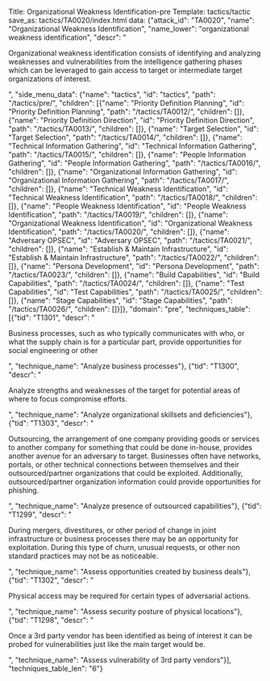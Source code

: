 Title: Organizational Weakness Identification-pre
Template: tactics/tactic
save_as: tactics/TA0020/index.html
data: {"attack_id": "TA0020", "name": "Organizational Weakness Identification", "name_lower": "organizational weakness identification", "descr": "<p>Organizational weakness identification consists of identifying and analyzing weaknesses and vulnerabilities from the intelligence gathering phases which can be leveraged to gain access to target or intermediate target organizations of interest.</p>", "side_menu_data": {"name": "tactics", "id": "tactics", "path": "/tactics/pre/", "children": [{"name": "Priority Definition Planning", "id": "Priority Definition Planning", "path": "/tactics/TA0012/", "children": []}, {"name": "Priority Definition Direction", "id": "Priority Definition Direction", "path": "/tactics/TA0013/", "children": []}, {"name": "Target Selection", "id": "Target Selection", "path": "/tactics/TA0014/", "children": []}, {"name": "Technical Information Gathering", "id": "Technical Information Gathering", "path": "/tactics/TA0015/", "children": []}, {"name": "People Information Gathering", "id": "People Information Gathering", "path": "/tactics/TA0016/", "children": []}, {"name": "Organizational Information Gathering", "id": "Organizational Information Gathering", "path": "/tactics/TA0017/", "children": []}, {"name": "Technical Weakness Identification", "id": "Technical Weakness Identification", "path": "/tactics/TA0018/", "children": []}, {"name": "People Weakness Identification", "id": "People Weakness Identification", "path": "/tactics/TA0019/", "children": []}, {"name": "Organizational Weakness Identification", "id": "Organizational Weakness Identification", "path": "/tactics/TA0020/", "children": []}, {"name": "Adversary OPSEC", "id": "Adversary OPSEC", "path": "/tactics/TA0021/", "children": []}, {"name": "Establish & Maintain Infrastructure", "id": "Establish & Maintain Infrastructure", "path": "/tactics/TA0022/", "children": []}, {"name": "Persona Development", "id": "Persona Development", "path": "/tactics/TA0023/", "children": []}, {"name": "Build Capabilities", "id": "Build Capabilities", "path": "/tactics/TA0024/", "children": []}, {"name": "Test Capabilities", "id": "Test Capabilities", "path": "/tactics/TA0025/", "children": []}, {"name": "Stage Capabilities", "id": "Stage Capabilities", "path": "/tactics/TA0026/", "children": []}]}, "domain": "pre", "techniques_table": [{"tid": "T1301", "descr": "<p>Business processes, such as who typically communicates with who, or what the supply chain is for a particular part, provide opportunities for social engineering or other  </p>", "technique_name": "Analyze business processes"}, {"tid": "T1300", "descr": "<p>Analyze strengths and weaknesses of the target for potential areas of where to focus compromise efforts. </p>", "technique_name": "Analyze organizational skillsets and deficiencies"}, {"tid": "T1303", "descr": "<p>Outsourcing, the arrangement of one company providing goods or services to another company for something that could be done in-house, provides another avenue for an adversary to target. Businesses often have networks, portals, or other technical connections between themselves and their outsourced/partner organizations that could be exploited. Additionally, outsourced/partner organization information could provide opportunities for phishing.  </p>", "technique_name": "Analyze presence of outsourced capabilities"}, {"tid": "T1299", "descr": "<p>During mergers, divestitures, or other period of change in joint infrastructure or business processes there may be an opportunity for exploitation. During this type of churn, unusual requests, or other non standard practices may not be as noticeable.  </p>", "technique_name": "Assess opportunities created by business deals"}, {"tid": "T1302", "descr": "<p>Physical access may be required for certain types of adversarial actions.  </p>", "technique_name": "Assess security posture of physical locations"}, {"tid": "T1298", "descr": "<p>Once a 3rd party vendor has been identified as being of interest it can be probed for vulnerabilities just like the main target would be.  </p>", "technique_name": "Assess vulnerability of 3rd party vendors"}], "techniques_table_len": "6"}